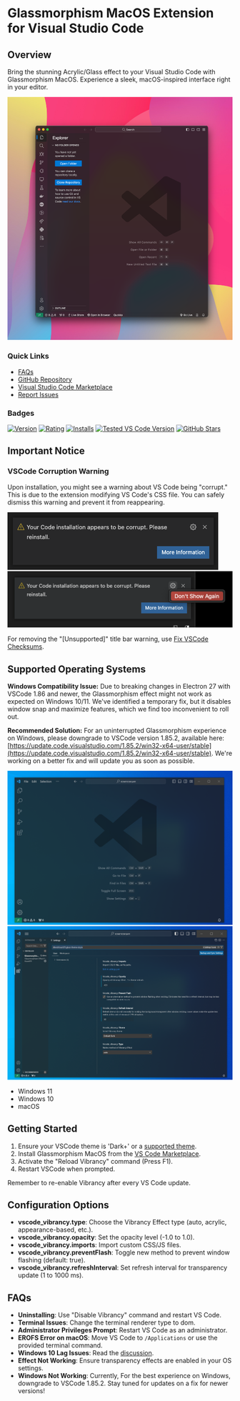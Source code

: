# Glassmorphism MacOS Extension for Visual Studio Code

## Overview

Bring the stunning Acrylic/Glass effect to your Visual Studio Code with Glassmorphism MacOS. Experience a sleek, macOS-inspired interface right in your editor.

![Glassmorphism Effect Screenshot](./screenshot.png)

### Quick Links

- [FAQs](#FAQs)
- [GitHub Repository](https://github.com/krautgti/glass-theme-doyle)
- [Visual Studio Code Marketplace](https://marketplace.visualstudio.com/items?itemName=krautgti.glass-theme-doyle)
- [Report Issues](https://github.com/krautgti/glass-theme-doyle/issues)

### Badges

[![Version](https://vsmarketplacebadges.dev/version/krautgti.glass-theme-doyle.png)](https://marketplace.visualstudio.com/items?itemName=krautgti.glass-theme-doyle)
[![Rating](https://vsmarketplacebadges.dev/rating-star/krautgti.glass-theme-doyle.png)](https://marketplace.visualstudio.com/items?itemName=krautgti.glass-theme-doyle)
[![Installs](https://vsmarketplacebadges.dev/installs-short/krautgti.glass-theme-doyle.png)](https://marketplace.visualstudio.com/items?itemName=krautgti.glass-theme-doyle)
[![Tested VS Code Version](https://img.shields.io/badge/Vistual%20Studio%20Code%20v1.80.4-Tested%20✔%EF%B8%8F-brightgreen?logo=Visual-Studio-Code&logoColor=ffffff)]()
[![GitHub Stars](https://img.shields.io/github/stars/krautgti/glass-theme-doyle.svg?style=social)](https://github.com/krautgti/glass-theme-doyle)

## Important Notice

### VSCode Corruption Warning

Upon installation, you might see a warning about VS Code being "corrupt." This is due to the extension modifying VS Code's CSS file. You can safely dismiss this warning and prevent it from reappearing.

![Corruption Warning Screenshot](./warn.png)
![Warning Dismissal Screenshot](./warnfix.png)

For removing the "[Unsupported]" title bar warning, use [Fix VSCode Checksums](https://marketplace.visualstudio.com/items?itemName=lehni.vscode-fix-checksums).

## Supported Operating Systems

**Windows Compatibility Issue:** Due to breaking changes in Electron 27 with VSCode 1.86 and newer, the Glassmorphism effect might not work as expected on Windows 10/11. We've identified a temporary fix, but it disables window snap and maximize features, which we find too inconvenient to roll out.

**Recommended Solution:** For an uninterrupted Glassmorphism experience on Windows, please downgrade to VSCode version 1.85.2, available here: [https://update.code.visualstudio.com/1.85.2/win32-x64-user/stable](https://update.code.visualstudio.com/1.85.2/win32-x64-user/stable). We're working on a better fix and will update you as soon as possible.

![Windows Working on on VSCode 1.85.2](./windows.png)
![Windows Settings on VSCode 1.85.2](./windowsSettings.png)


- Windows 11
- Windows 10
- macOS

## Getting Started

1. Ensure your VSCode theme is 'Dark+' or a [supported theme](#vscode_vibrancy.theme).
2. Install Glassmorphism MacOS from the [VS Code Marketplace](https://marketplace.visualstudio.com/items?itemName=krautgti.glass-theme-doyle).
3. Activate the "Reload Vibrancy" command (Press F1).
4. Restart VSCode when prompted.

Remember to re-enable Vibrancy after every VS Code update.

## Configuration Options

- **vscode_vibrancy.type**: Choose the Vibrancy Effect type (auto, acrylic, appearance-based, etc.).
- **vscode_vibrancy.opacity**: Set the opacity level (-1.0 to 1.0).
- **vscode_vibrancy.imports**: Import custom CSS/JS files.
- **vscode_vibrancy.preventFlash**: Toggle new method to prevent window flashing (default: true).
- **vscode_vibrancy.refreshInterval**: Set refresh interval for transparency update (1 to 1000 ms).

## FAQs

- **Uninstalling**: Use "Disable Vibrancy" command and restart VS Code.
- **Terminal Issues**: Change the terminal renderer type to dom.
- **Administrator Privileges Prompt**: Restart VS Code as an administrator.
- **EROFS Error on macOS**: Move VS Code to `/Applications` or use the provided terminal command.
- **Windows 10 Lag Issues**: Read the [discussion](https://github.com/EYHN/vscode-vibrancy/discussions/80).
- **Effect Not Working**: Ensure transparency effects are enabled in your OS settings.
- **Windows Not Working**: Currently, For the best experience on Windows, downgrade to VSCode 1.85.2. Stay tuned for updates on a fix for newer versions!

